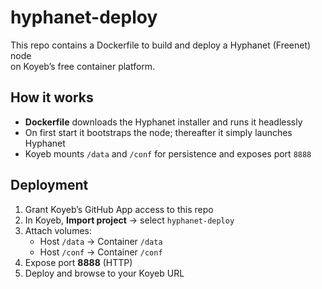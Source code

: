# hyphanet-deploy

This repo contains a Dockerfile to build and deploy a Hyphanet (Freenet) node  
on Koyeb’s free container platform.

## How it works

- **Dockerfile** downloads the Hyphanet installer and runs it headlessly  
- On first start it bootstraps the node; thereafter it simply launches Hyphanet  
- Koyeb mounts `/data` and `/conf` for persistence and exposes port `8888`

## Deployment

1. Grant Koyeb’s GitHub App access to this repo  
2. In Koyeb, **Import project** → select `hyphanet-deploy`  
3. Attach volumes:
   - Host `/data` → Container `/data`
   - Host `/conf` → Container `/conf`
4. Expose port **8888** (HTTP)  
5. Deploy and browse to your Koyeb URL
